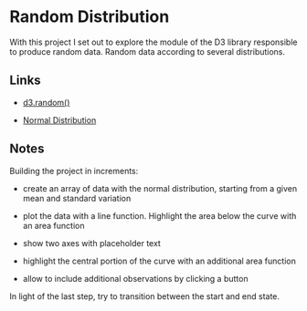 # Random Distribution

With this project I set out to explore the module of the D3 library responsible to produce random data. Random data according to several distributions.

## Links

- [d3.random()](https://github.com/d3/d3-random)

- [Normal Distribution](https://en.wikipedia.org/wiki/Normal_distribution)

## Notes

Building the project in increments:

- create an array of data with the normal distribution, starting from a given mean and standard variation

- plot the data with a line function. Highlight the area below the curve with an area function

- show two axes with placeholder text

- highlight the central portion of the curve with an additional area function

- allow to include additional observations by clicking a button

In light of the last step, try to transition between the start and end state.
